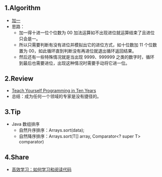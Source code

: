 ## 1.Algorithm
- [加一](https://leetcode-cn.com/problems/plus-one/)
- 思路：
    - 加一得十进一位个位数为 00 加法运算如不出现进位就运算结束了且进位只会是一。
    - 所以只需要判断有没有进位并模拟出它的进位方式，如十位数加 11 个位数置为 00，如此循环直到判断没有再进位就退出循环返回结果。
    - 然后还有一些特殊情况就是当出现 9999、999999 之类的数字时，循环到最后也需要进位，出现这种情况时需要手动将它进一位。
## 2.Review
- [Teach Yourself Programming in Ten Years](http://norvig.com/21-days.html)
- 总结：成为任何一个领域的专家是没有捷径的。
## 3.Tip
- Java 数组排序
    - 自然升序排序：Arrays.sort(data);
    - 自然降序排序：Arrays.sort(T[] array, Comparator<? super T> comparator)
## 4.Share
- [高效学习：如何学习和阅读代码](https://time.geekbang.org/column/article/14380)